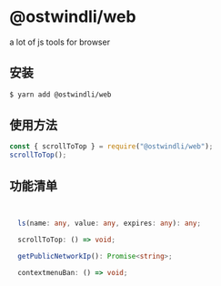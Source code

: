 # @ostwindli/web

a lot of js tools for browser

## 安装

```sh
$ yarn add @ostwindli/web
```

## 使用方法

```js
const { scrollToTop } = require("@ostwindli/web");
scrollToTop();
```

## 功能清单

  ```ts
  

    ls(name: any, value: any, expires: any): any;

    scrollToTop: () => void;

    getPublicNetworkIp(): Promise<string>;

    contextmenuBan: () => void;



  ```
  
